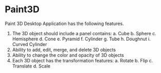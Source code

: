 # Paint3D
Paint 3D Desktop Application has the following features.
  1. The 3D object should include a panel contains:
    a. Cube
    b. Sphere 
    c. Hemisphere
    d. Cone
    e. Pyramid
    f. Cylinder
    g. Tube
    h. Doughnut
    i. Curved Cylinder 
  2. Ability to add, edit, merge, and delete 3D objects
  3. Ability to change the color and opacity of 3D objects 
  4. Each 3D object has the transformation features:
    a. Rotate 
    b. Flip
    c. Translate
    d. Scale
